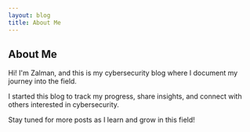 ```yaml
---
layout: blog
title: About Me
---
```


<div class="post-content">
    <h2>About Me</h2>
    <p>Hi! I'm Zalman, and this is my cybersecurity blog where I document my journey into the field.</p>
    <p>I started this blog to track my progress, share insights, and connect with others interested in cybersecurity.</p>
    <p>Stay tuned for more posts as I learn and grow in this field!</p>
</div>
